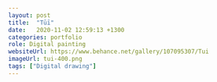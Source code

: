 ```yaml
---
layout: post
title:  "Tūī"
date:   2020-11-02 12:59:13 +1300
categories: portfolio
role: Digital painting
websiteUrl: https://www.behance.net/gallery/107095307/Tui
imageUrl: tui-400.png 
tags: ["Digital drawing"]
---
```

